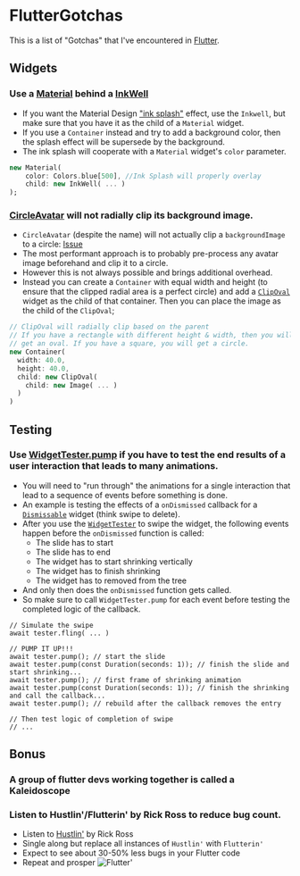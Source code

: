 # FlutterGotchas
This is a list of "Gotchas" that I've encountered in [Flutter](https://flutter.io/).

## Widgets

### Use a [Material](https://docs.flutter.io/flutter/material/Material-class.html) behind a [InkWell](https://docs.flutter.io/flutter/material/InkWell-class.html)

* If you want the Material Design ["ink splash"](https://material.google.com/motion/material-motion.html#material-motion-how-does-material-move) effect, use the `Inkwell`, but make sure that you have it as the child of a `Material` widget.
* If you use a `Container` instead and try to add a background color, then the splash effect will be supersede by the background.
* The ink splash will cooperate with a `Material` widget's `color` parameter.

```dart
new Material(
    color: Colors.blue[500], //Ink Splash will properly overlay
    child: new InkWell( ... )
);

```
### [CircleAvatar](https://docs.flutter.io/flutter/material/CircleAvatar-class.html) will not radially clip its background image.
* `CircleAvatar` (despite the name) will not actually clip a `backgroundImage` to a circle: [Issue](https://github.com/flutter/flutter/issues/5306)
* The most performant approach is to probably pre-process any avatar image beforehand and clip it to a circle.
* However this is not always possible and brings additional overhead.
* Instead you can create a `Container` with equal width and height (to ensure that the clipped radial area is a perfect circle) and add a [`ClipOval`](https://docs.flutter.io/flutter/material/ClipOval-class.html) widget as the child of that container. Then you can place the image as the child of the `ClipOval`;

```dart
// ClipOval will radially clip based on the parent
// If you have a rectangle with different height & width, then you will
// get an oval. If you have a square, you will get a circle.
new Container(
  width: 40.0,
  height: 40.0,
  child: new ClipOval(
    child: new Image( ... )
  )
)
```

## Testing

### Use [WidgetTester.pump](https://docs.flutter.io/flutter/flutter_test/WidgetTester/pump.html) if you have to test the end results of a user interaction that leads to many animations.
* You will need to "run through" the animations for a single interaction that lead to a sequence of events before something is done.
* An example is testing the effects of a `onDismissed` callback for a [`Dismissable`](https://docs.flutter.io/flutter/widgets/Dismissable-class.html) widget (think swipe to delete).
* After you use the [`WidgetTester`](https://docs.flutter.io/flutter/flutter_test/WidgetTester-class.html) to swipe the widget, the following events happen before the `onDismissed` function is called:
  * The slide has to start
  * The slide has to end
  * The widget has to start shrinking vertically
  * The widget has to finish shrinking
  * The widget has to removed from the tree
* And only then does the `onDismissed` function gets called.
* So make sure to call `WidgetTester.pump` for each event before testing the completed logic of the callback.

```
// Simulate the swipe
await tester.fling( ... )

// PUMP IT UP!!!
await tester.pump(); // start the slide
await tester.pump(const Duration(seconds: 1)); // finish the slide and start shrinking...
await tester.pump(); // first frame of shrinking animation
await tester.pump(const Duration(seconds: 1)); // finish the shrinking and call the callback...
await tester.pump(); // rebuild after the callback removes the entry

// Then test logic of completion of swipe
// ...
```

## Bonus

### A group of flutter devs working together is called a Kaleidoscope

### Listen to Hustlin'/Flutterin' by Rick Ross to reduce bug count.
* Listen to [Hustlin'](http://genius.com/Rick-ross-hustlin-lyrics) by Rick Ross
* Single along but replace all instances of `Hustlin'` with `Flutterin'`
* Expect to see about 30-50% less bugs in your Flutter code
* Repeat and prosper
![Flutter'](https://pbs.twimg.com/media/Cq5ICdkUkAEFt0Y.png:large)
